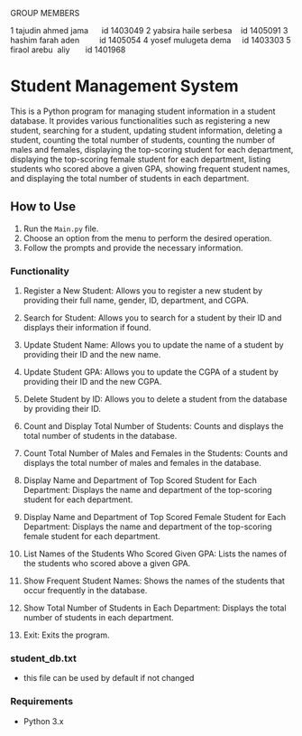  GROUP MEMBERS

1 tajudin ahmed jama      id 1403049
2 yabsira haile serbesa    id 1405091
3 hashim farah aden         id 1405054
4 yosef mulugeta dema     id 1403303
5 firaol arebu  aliy       id 1401968
# Student Management System

This is a Python program for managing student information in a student database. It provides various functionalities such as registering a new student, searching for a student, updating student information, deleting a student, counting the total number of students, counting the number of males and females, displaying the top-scoring student for each department, displaying the top-scoring female student for each department, listing students who scored above a given GPA, showing frequent student names, and displaying the total number of students in each department.

## How to Use

1. Run the `Main.py` file.
2. Choose an option from the menu to perform the desired operation.
3. Follow the prompts and provide the necessary information.

### Functionality

1. Register a New Student: Allows you to register a new student by providing their full name, gender, ID, department, and CGPA.

2. Search for Student: Allows you to search for a student by their ID and displays their information if found.

3. Update Student Name: Allows you to update the name of a student by providing their ID and the new name.

4. Update Student GPA: Allows you to update the CGPA of a student by providing their ID and the new CGPA.

5. Delete Student by ID: Allows you to delete a student from the database by providing their ID.

6. Count and Display Total Number of Students: Counts and displays the total number of students in the database.

7. Count Total Number of Males and Females in the Students: Counts and displays the total number of males and females in the database.

8. Display Name and Department of Top Scored Student for Each Department: Displays the name and department of the top-scoring student for each department.

9. Display Name and Department of Top Scored Female Student for Each Department: Displays the name and department of the top-scoring female student for each department.

10. List Names of the Students Who Scored Given GPA: Lists the names of the students who scored above a given GPA.

11. Show Frequent Student Names: Shows the names of the students that occur frequently in the database.

12. Show Total Number of Students in Each Department: Displays the total number of students in each department.

13. Exit: Exits the program.

### student_db.txt

- this file can be used by default if not changed

### Requirements

- Python 3.x
